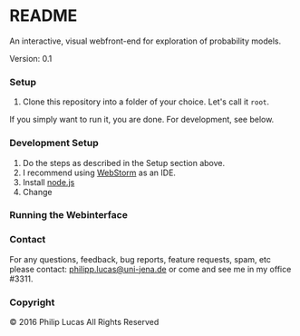 # README #

An interactive, visual webfront-end for exploration of probability models.

Version: 0.1

### Setup ###

1. Clone this repository into a folder of your choice. Let's call it `root`.

If you simply want to run it, you are done. For development, see below.

### Development Setup ###
1. Do the steps as described in the Setup section above.
2. I recommend using [WebStorm](https://www.jetbrains.com/webstorm/download/) as an IDE. 
3. Install [node.js](https://nodejs.org/en/download/)
4. Change 

### Running the Webinterface ###


### Contact ###

For any questions, feedback, bug reports, feature requests, spam, etc please contact: [philipp.lucas@uni-jena.de](philipp.lucas@uni-jena.de) or come and see me in my office #3311.

### Copyright ###

© 2016 Philip Lucas All Rights Reserved